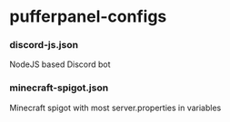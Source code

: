 # pufferpanel-configs

### discord-js.json
NodeJS based Discord bot

### minecraft-spigot.json
Minecraft spigot with most server.properties in variables
